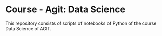 # Course - Agit: Data Science

This repository consists of scripts of notebooks of Python of the course Data Science of AGIT.